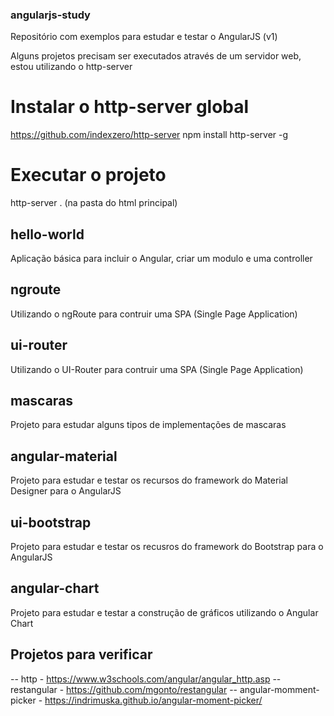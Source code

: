 ### angularjs-study
Repositório com exemplos para estudar e testar o AngularJS (v1)

Alguns projetos precisam ser executados através de um servidor web, estou utilizando o http-server
# Instalar o http-server global
https://github.com/indexzero/http-server
npm install http-server -g
# Executar o projeto
http-server . (na pasta do html principal)

## hello-world
Aplicação básica para incluir o Angular, criar um modulo e uma controller

## ngroute
Utilizando o ngRoute para contruir uma SPA (Single Page Application)

## ui-router
Utilizando o UI-Router para contruir uma SPA (Single Page Application)

## mascaras
Projeto para estudar alguns tipos de implementações de mascaras

## angular-material
Projeto para estudar e testar os recursos do framework do Material Designer para o AngularJS

## ui-bootstrap
Projeto para estudar e testar os recusros do framework do Bootstrap para o AngularJS

## angular-chart
Projeto para estudar e testar a construção de gráficos utilizando o Angular Chart

## Projetos para verificar
-- http - https://www.w3schools.com/angular/angular_http.asp
-- restangular - https://github.com/mgonto/restangular
-- angular-momment-picker - https://indrimuska.github.io/angular-moment-picker/
